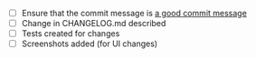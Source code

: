 <!-- describe the changes you have made here: what, why, ... -->

- [ ] Ensure that the commit message is [a good commit message](https://github.com/erlang/otp/wiki/Writing-good-commit-messages)
- [ ] Change in CHANGELOG.md described
- [ ] Tests created for changes
- [ ] Screenshots added (for UI changes)

